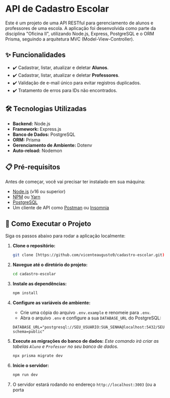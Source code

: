 # API de Cadastro Escolar

Este é um projeto de uma API RESTful para gerenciamento de alunos e professores de uma escola. A aplicação foi desenvolvida como parte da disciplina "Oficina II", utilizando Node.js, Express, PostgreSQL e o ORM Prisma, seguindo a arquitetura MVC (Model-View-Controller).

## ✨ Funcionalidades

-   ✔️ Cadastrar, listar, atualizar e deletar **Alunos**.
-   ✔️ Cadastrar, listar, atualizar e deletar **Professores**.
-   ✔️ Validação de e-mail único para evitar registros duplicados.
-   ✔️ Tratamento de erros para IDs não encontrados.

## 🛠️ Tecnologias Utilizadas

-   **Backend:** Node.js
-   **Framework:** Express.js
-   **Banco de Dados:** PostgreSQL
-   **ORM:** Prisma
-   **Gerenciamento de Ambiente:** Dotenv
-   **Auto-reload:** Nodemon

## 📋 Pré-requisitos

Antes de começar, você vai precisar ter instalado em sua máquina:
-   [Node.js](https://nodejs.org/en/) (v16 ou superior)
-   [NPM](https://www.npmjs.com/) ou [Yarn](https://yarnpkg.com/)
-   [PostgreSQL](https://www.postgresql.org/)
-   Um cliente de API como [Postman](https://www.postman.com/) ou [Insomnia](https://insomnia.rest/)

## 🚀 Como Executar o Projeto

Siga os passos abaixo para rodar a aplicação localmente:

1.  **Clone o repositório:**
    ```bash
    git clone [https://github.com/vicenteaugusto9/cadastro-escolar.git)
    ```

2.  **Navegue até o diretório do projeto:**
    ```bash
    cd cadastro-escolar
    ```

3.  **Instale as dependências:**
    ```bash
    npm install
    ```

4.  **Configure as variáveis de ambiente:**
    -   Crie uma cópia do arquivo `.env.example` e renomeie para `.env`.
    -   Abra o arquivo `.env` e configure a sua `DATABASE_URL` do PostgreSQL:
    ```env
    DATABASE_URL="postgresql://SEU_USUARIO:SUA_SENHA@localhost:5432/SEU_BANCO_DE_DADOS?schema=public"
    ```

5.  **Execute as migrações do banco de dados:**
    *Este comando irá criar as tabelas `Aluno` e `Professor` no seu banco de dados.*
    ```bash
    npx prisma migrate dev
    ```

6.  **Inicie o servidor:**
    ```bash
    npm run dev
    ```

7.  O servidor estará rodando no endereço `http://localhost:3003` (ou a porta
